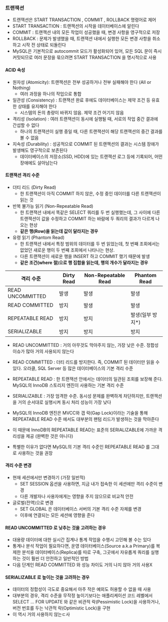### 트랜잭션
- 트랜잭션은 START TRANSACTION , COMMIT , ROLLBACK 명령어로 제어
- START TRANSACTION : 트랜잭션의 시작을 데이터베이스에 알린다
- COMMIT : 트랜잭션 내의 모든 작업이 성공했을 때, 변경 사항을 영구적으로 저장
- ROLLBACK : 문제가 발생했을 때, 트랜잭션 내에서 실행한 모든 변경 사항을 취소하고 시작 전 상태로 되돌린다
- MySQL은 기본적으로 autocommit 모드가 활성화되어 있어, 모든 SQL 문이 즉시 커밋되므로 여러 문장을 묶으려면 START TRANSACTION 을 명시적으로 사용

#### ACID 속성
- 원자성 (Atomicity): 트랜잭션은 전부 성공하거나 전부 실패해야 한다 (All or Nothing)
  - 여러 과정을 하나의 작업으로 통합
- 일관성 (Consistency) : 트랜잭션 완료 후에도 데이터베이스는 제약 조건 등 유효한 상태를 유지해야 한다
  - 시스템의 돈의 총량이 바뀌지 않음. 제약 조건 어기지 않음
- 격리성 (Isolation) : 여러 트랜잭션이 동시에 실행될 때, 서로의 작업 중간 결과에 간섭할 수 없다
  - 하나의 트랜잭션이 실행 중일 때, 다른 트랜잭션이 해당 트랜잭션의 중간 결과를 볼 수 없음
- 지속성 (Durability) : 성공적으로 COMMIT 된 트랜잭션의 결과는 시스템 장애가 발생해도 영구적으로 보존된다
  - 데이터베이스의 저장소(SSD, HDD)에 있는 트랜잭션 로그 등에 기록되어, 어떤 장애에도 살아남는다

#### 트랜잭션 격리 수준
- 더티 리드 (Dirty Read)
  - 한 트랜잭션이 아직 COMMIT 하지 않은, 수정 중인 데이터를 다른 트랜잭션이 읽는 것
- 반복 불가능 읽기 (Non-Repeatable Read)
  - 한 트랜잭션 내에서 똑같은 SELECT 쿼리를 두 번 실행했는데, 그 사이에 다른 트랜잭션이 값을 수정하고 COMMIT 하는 바람에 두 쿼리의 결과가 다르게 나오는 현상
  - **같은 행(Row)을 읽는데 값이 달라지는 경우**
- 유령 읽기 (Phantom Read)
  - 한 트랜잭션 내에서 특정 범위의 데이터를 두 번 읽었는데, 첫 번째 조회에서는 없었던 새로운 행이 두 번째 조회에서 나타나는 현상.
  - 다른 트랜잭션이 새로운 행을 INSERT 하고 COMMIT 했기 때문에 발생
  - **같은 조건(where 절)으로 행 집합을 읽는데, 행의 개수가 달라지는 경우**

| 격리 수준          | Dirty Read | Non-Repeatable Read | Phantom Read       |
|-------------------|------------|----------------------|--------------------|
| READ UNCOMMITTED  | 발생       | 발생                 | 발생               |
| READ COMMITTED    | 방지       | 발생                 | 발생               |
| REPEATABLE READ   | 방지       | 방지                 | 발생(일부 방지*)   |
| SERIALIZABLE      | 방지       | 방지                 | 방지               |

- READ UNCOMMITTED : 거의 아무것도 막아주지 않는, 가장 낮은 수준. 정합성 이슈가 많아 거의 사용되지 않는다
- READ COMMITTED : 더티 리드를 방지한다. 즉, COMMIT 된 데이터만 읽을 수 있다. 오라클, SQL Server 등 많은 데이터베이스의 기본 격리 수준
- REPEATABLE READ : 한 트랜잭션 안에서는 데이터의 일관된 조회를 보장해 준다. MySQL의 InnoDB 스토리지 엔진이 사용하는 기본 격리 수준
- SERIALIZABLE : 가장 엄격한 수준. 동시성 문제를 완벽하게 차단하지만, 트랜잭션을 거의 순서대로 실행시켜 동시 처리 성능이 가장 낮다


- MySQL의 InnoDB 엔진은 MVCC와 갭 락(Gap Lock)이라는 기술을 통해 REPEATABLE READ 수준 에서도 대부분의 팬텀 리드가 발생하는 것을 막아준다
- 이 때문에 InnoDB의 REPEATABLE READ는 표준의 SERIALIZABLE에 가까운 격리성을 제공 (완벽한 것은 아니다)
- 특별한 이유가 없다면 MySQL의 기본 격리 수준인 REPEATABLE READ 를 그대로 사용하는 것을 권장

#### 격리 수준 변경
- 현재 세션에서만 변경하기 (가장 일반적)
  - SET SESSION 옵션을 사용하면, 지금 내가 접속한 이 세션에만 격리 수준이 변경
  - 다른 개발자나 사용자에게는 영향을 주지 않으므로 비교적 안전
- 글로벌(전역)으로 변경
  - SET GLOBAL 은 데이터베이스 서버의 기본 격리 수준 자체를 변경
  - 이후에 연결되는 모든 세션에 영향을 준다

#### READ UNCOMMITTED 로 낮추는 것을 고려하는 경우
- 대용량 데이터에 대한 실시간 집계나 통계 작업을 수행시 고민해 볼 수는 있다
- 통계나 분석 작업이 필요하다면, 운영 데이터베이스(Source a.k.a Primary)를 복제한 분석용 데이터베이스(Replica)를 따로 구축, 그곳에서 자유롭게 쿼리를 실행하는 것이 훨씬 더 안전하고 일반적인 방법
- 다음 단계인 READ COMMITTED 와 성능 차이도 거의 나지 않아 거의 사용X

#### SERIALIZABLE 로 높이는 것을 고려하는 경우
- 데이터의 정합성이 극도로 중요해서 아주 작은 예외도 허용할 수 없을 때 사용
- 대부분의 경우, 격리 수준을 무작정 높이기보다는 애플리케이션 코드 레벨에서 SELECT ... FOR UPDATE 와 같은 비관적 락(Pessimistic Lock)을 사용하거나, 버전 번호를 두는 낙관적 락(Optimistic Lock)을 구현
- 이 역시 거의 사용하지 않는ㄷ사